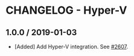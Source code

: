 # CHANGELOG - Hyper-V

## 1.0.0 / 2019-01-03

* [Added] Add Hyper-V integration. See [#2607](https://github.com/DataDog/integrations-core/pull/2607).

